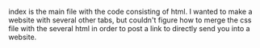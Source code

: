 index is the main file with the code consisting of html. I wanted to make a website with several other tabs, but couldn't figure how to merge the css file with the several html in order to post a link to directly send you into a website. 
